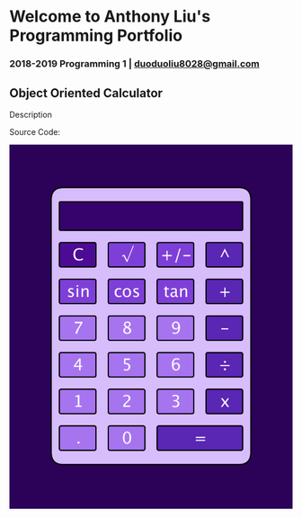 # Welcome to Anthony Liu's Programming Portfolio
### 2018-2019 Programming 1 | duoduoliu8028@gmail.com

## Object Oriented Calculator
Description

Source Code:

![Calculator](https://github.com/pwnkickfly/2019Programing1Portfolio/blob/master/Calc/Calc01.png?raw=true)


